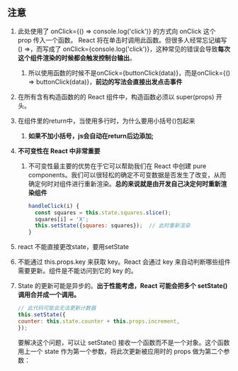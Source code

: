 ## 注意

1. 此处使用了 onClick={() => console.log('click')} 的方式向 onClick 这个 prop 传入一个函数。 React 将在单击时调用此函数。但很多人经常忘记编写 () =>，而写成了 onClick={console.log('click')}，这种常见的错误会导致**每次这个组件渲染的时候都会触发控制台输出**。
   1. 所以使用函数的时候不是onClick={buttonClick(data)}，而是onClick={() => buttonClick(data)}，**前边的写法会直接出发点击事件**
2. 在所有含有构造函数的的 React 组件中，构造函数必须以 super(props) 开头。
3. 在组件里的return中，当使用多行时，为什么要用小括号()包起来
   1. **如果不加小括号，js会自动在return后边添加;**
4. **不可变性在 React 中非常重要**
   1. 不可变性最主要的优势在于它可以帮助我们在 React 中创建 pure components。我们可以很轻松的确定不可变数据是否发生了改变，从而确定何时对组件进行重新渲染。**总的来说就是由开发自己决定何时重新渲染组件**

      ```js
      handleClick(i) {
        const squares = this.state.squares.slice();
        squares[i] = 'X';
        this.setState({squares: squares});  // 此时重新渲染
      }
      ```

5. react 不能直接更改state，要用setState
6. 不能通过 this.props.key 来获取 key。React 会通过 key 来自动判断哪些组件需要更新。组件是不能访问到它的 key 的。
7. State 的更新可能是异步的。**出于性能考虑，React 可能会把多个 setState() 调用合并成一个调用。**

      ```js
      // 此代码可能会无法更新计数器
      this.setState({
      counter: this.state.counter + this.props.increment,
      });
      ```

      要解决这个问题，可以让 setState() 接收一个函数而不是一个对象。这个函数用上一个 state 作为第一个参数，将此次更新被应用时的 props 做为第二个参数：

      ```
      ```



